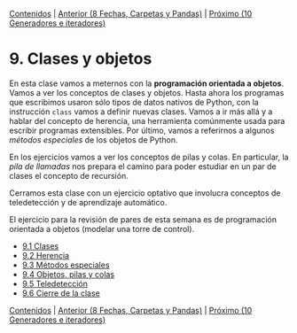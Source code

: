 [Contenidos](../Contenidos.md) \| [Anterior (8 Fechas, Carpetas y Pandas)](../08_Fechas_Carpetas_y_Pandas/00_Resumen.md) \| [Próximo (10 Generadores e iteradores)](../10_Generadores_e_Iteradores/00_Resumen.md)

# 9. Clases y objetos
En esta clase vamos a meternos con la **programación orientada a objetos**. Vamos a ver los conceptos de clases y objetos. Hasta ahora los programas que escribimos usaron sólo tipos de datos nativos de Python, con la instrucción `class` vamos a definir nuevas clases. Vamos a ir más allá y a hablar del concepto de herencia, una herramienta comúnmente usada para escribir programas extensibles. Por último, vamos a referirnos a algunos *métodos especiales* de los objetos de Python.

En los ejercicios vamos a ver los conceptos de pilas y colas. En particular, la *pila de llamadas* nos prepara el camino para poder estudiar en un par de clases el concepto de recursión.

Cerramos esta clase con un ejercicio optativo que involucra conceptos de teledetección y de aprendizaje automático.

El ejercicio para la revisión de pares de esta semana es de programación orientada a objetos (modelar una torre de control).




* [9.1 Clases](01_Clases.md)
* [9.2 Herencia](02_Herencia.md)
* [9.3 Métodos especiales](03_Métodos_Especiales.md)
* [9.4 Objetos, pilas y colas](04_Pilas_Colas.md)
* [9.5 Teledetección](05_Teledeteccion.md)
* [9.6 Cierre de la clase](06_Cierre.md)


[Contenidos](../Contenidos.md) \| [Anterior (8 Fechas, Carpetas y Pandas)](../08_Fechas_Carpetas_y_Pandas/00_Resumen.md) \| [Próximo (10 Generadores e iteradores)](../10_Generadores_e_Iteradores/00_Resumen.md)
